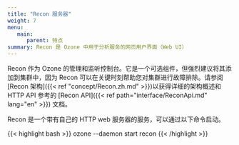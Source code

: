 ```yaml
---
title: "Recon 服务器"
weight: 7
menu:
   main:
      parent: 特点
summary: Recon 是 Ozone 中用于分析服务的网页用户界面（Web UI）
---
```

<!---
  Licensed to the Apache Software Foundation (ASF) under one or more
  contributor license agreements.  See the NOTICE file distributed with
  this work for additional information regarding copyright ownership.
  The ASF licenses this file to You under the Apache License, Version 2.0
  (the "License"); you may not use this file except in compliance with
  the License.  You may obtain a copy of the License at

      http://www.apache.org/licenses/LICENSE-2.0

  Unless required by applicable law or agreed to in writing, software
  distributed under the License is distributed on an "AS IS" BASIS,
  WITHOUT WARRANTIES OR CONDITIONS OF ANY KIND, either express or implied.
  See the License for the specific language governing permissions and
  limitations under the License.
-->

Recon 作为 Ozone 的管理和监听控制台。它是一个可选组件，但强烈建议将其添加到集群中，因为 Recon 可以在关键时刻帮助您对集群进行故障排除。请参阅 [Recon 架构]({{< ref "concept/Recon.zh.md" >}})以获得详细的架构概述和 HTTP API 参考的 [Recon API]({{< ref path="interface/ReconApi.md" lang="en" >}}) 文档。

Recon 是一个带有自己的 HTTP web 服务器的服务，可以通过以下命令启动。

{{< highlight bash >}}
ozone --daemon start recon
{{< /highlight >}}
